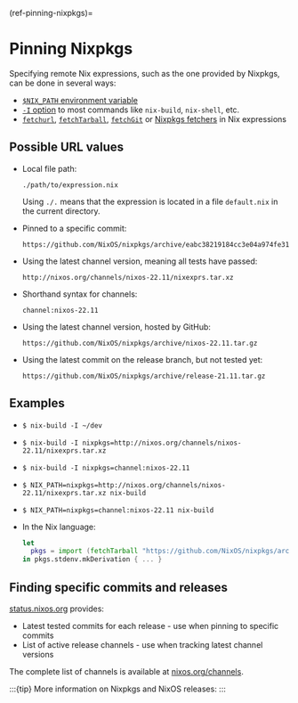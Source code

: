 (ref-pinning-nixpkgs)=

# Pinning Nixpkgs

Specifying remote Nix expressions, such as the one provided by Nixpkgs, can be done in several ways:

- [`$NIX_PATH` environment variable](https://nix.dev/manual/nix/stable/command-ref/env-common.html#env-NIX_PATH)
- [`-I` option](https://nix.dev/manual/nix/stable/command-ref/opt-common.html#opt-I) to most commands like `nix-build`, `nix-shell`, etc.
- [`fetchurl`](https://nix.dev/manual/nix/stable/language/builtins.html#builtins-fetchurl), [`fetchTarball`](https://nix.dev/manual/nix/stable/language/builtins.html#builtins-fetchTarball), [`fetchGit`](https://nix.dev/manual/nix/stable/language/builtins.html#builtins-fetchGit) or [Nixpkgs fetchers](https://nixos.org/manual/nixpkgs/stable/#chap-pkgs-fetchers) in Nix expressions

## Possible URL values

- Local file path:

  ```
  ./path/to/expression.nix
  ```

  Using `./.` means that the expression is located in a file `default.nix` in the current directory.

- Pinned to a specific commit:

  ```
  https://github.com/NixOS/nixpkgs/archive/eabc38219184cc3e04a974fe31857d8e0eac098d.tar.gz
  ```

- Using the latest channel version, meaning all tests have passed:

  ```
  http://nixos.org/channels/nixos-22.11/nixexprs.tar.xz
  ```

- Shorthand syntax for channels:

  ```
  channel:nixos-22.11
  ```

- Using the latest channel version, hosted by GitHub:

  ```
  https://github.com/NixOS/nixpkgs/archive/nixos-22.11.tar.gz
  ```

- Using the latest commit on the release branch, but not tested yet:

  ```
  https://github.com/NixOS/nixpkgs/archive/release-21.11.tar.gz
  ```

## Examples

- ```shell-session
  $ nix-build -I ~/dev
  ```

- ```shell-session
  $ nix-build -I nixpkgs=http://nixos.org/channels/nixos-22.11/nixexprs.tar.xz
  ```

- ```shell-session
  $ nix-build -I nixpkgs=channel:nixos-22.11
  ```

- ```shell-session
  $ NIX_PATH=nixpkgs=http://nixos.org/channels/nixos-22.11/nixexprs.tar.xz nix-build
  ```

- ```shell-session
  $ NIX_PATH=nixpkgs=channel:nixos-22.11 nix-build
  ```

- In the Nix language:

  ```nix
  let
    pkgs = import (fetchTarball "https://github.com/NixOS/nixpkgs/archive/nixos-22.11.tar.gz") {};
  in pkgs.stdenv.mkDerivation { ... }
  ```

## Finding specific commits and releases

[status.nixos.org](https://status.nixos.org/) provides:

- Latest tested commits for each release - use when pinning to specific commits
- List of active release channels - use when tracking latest channel versions

The complete list of channels is available at [nixos.org/channels](https://nixos.org/channels).

:::{tip}
More information on Nixpkgs and NixOS releases: [](channel-branches)
:::

